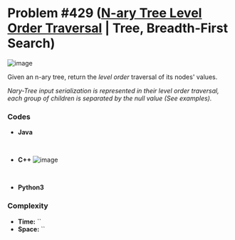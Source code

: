 # Problem #429 ([N-ary Tree Level Order Traversal](https://leetcode.com/problems/n-ary-tree-level-order-traversal/) | Tree, Breadth-First Search)
![image](https://user-images.githubusercontent.com/89616705/188376789-0f09f050-d1cd-42bf-9461-6e28c920316e.png)

Given an n-ary tree, return the *level order* traversal of its nodes' values.

*Nary-Tree input serialization is represented in their level order traversal, each group of children is separated by the null value (See examples).*



### Codes
- **Java**
<br/>

- **C++**
![image](https://user-images.githubusercontent.com/89616705/188382716-e65a2423-7f28-4cd0-a2c7-c5305b0bfaf6.png)
<br/>

- **Python3**

### Complexity
- **Time:** ``
- **Space:** ``

